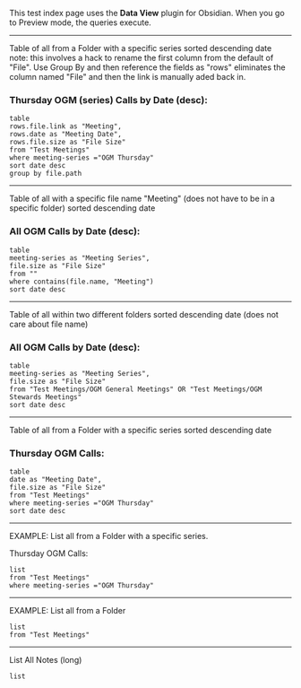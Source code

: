 


This test index page uses the **Data View** plugin for Obsidian. When you go to Preview mode, the queries execute.

***
Table of all from a Folder with a specific series sorted descending date
	note: this involves a hack to rename the first column from the default of "File". Use Group By and then reference the fields as "rows" eliminates the column named "File" and then the link is manually aded back in.

### Thursday OGM (series) Calls by Date (desc):
```dataview
table
rows.file.link as "Meeting",
rows.date as "Meeting Date",
rows.file.size as "File Size"
from "Test Meetings"
where meeting-series ="OGM Thursday"
sort date desc
group by file.path

```


***
Table of all with a specific file name "Meeting" (does not have to be in a specific  folder) sorted descending date 

### All OGM Calls by  Date (desc):
```dataview
table
meeting-series as "Meeting Series",
file.size as "File Size"
from ""
where contains(file.name, "Meeting")
sort date desc
```



***
Table of all within two different folders  sorted descending date (does not care about file name)

### All OGM Calls by Date (desc):
```dataview
table
meeting-series as "Meeting Series",
file.size as "File Size"
from "Test Meetings/OGM General Meetings" OR "Test Meetings/OGM Stewards Meetings"
sort date desc
```






***
Table of all from a Folder with a specific series sorted descending date

### Thursday OGM Calls:
```dataview
table
date as "Meeting Date",
file.size as "File Size"
from "Test Meetings"
where meeting-series ="OGM Thursday"
sort date desc

```




***
EXAMPLE: List all from a Folder with a specific series.

Thursday OGM Calls:
```dataview
list
from "Test Meetings"
where meeting-series ="OGM Thursday"

```



***
EXAMPLE: List all from a Folder
```dataview
list
from "Test Meetings"

```


***
List All Notes (long)
```dataview
list

```

